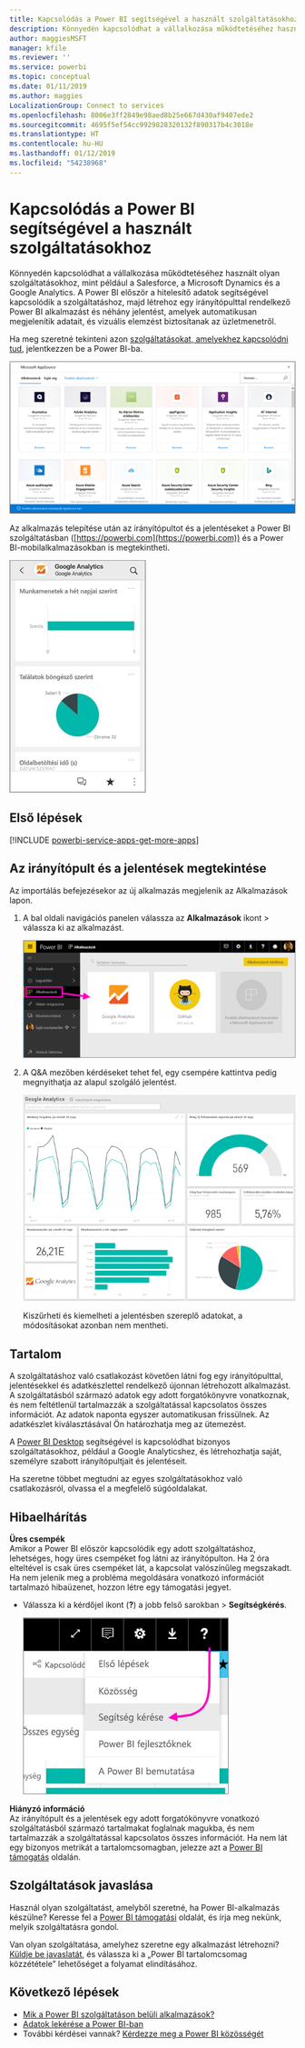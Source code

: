 ```yaml
---
title: Kapcsolódás a Power BI segítségével a használt szolgáltatásokhoz
description: Könnyedén kapcsolódhat a vállalkozása működtetéséhez használt olyan szolgáltatásokhoz, mint például a Salesforce, a Microsoft Dynamics CRM és a Google Analytics.
author: maggiesMSFT
manager: kfile
ms.reviewer: ''
ms.service: powerbi
ms.topic: conceptual
ms.date: 01/11/2019
ms.author: maggies
LocalizationGroup: Connect to services
ms.openlocfilehash: 8006e3ff2849e98aed8b25e667d430af9407ede2
ms.sourcegitcommit: 4695f5ef54cc9929828320132f890317b4c3018e
ms.translationtype: HT
ms.contentlocale: hu-HU
ms.lasthandoff: 01/12/2019
ms.locfileid: "54238968"
---
```

# <a name="connect-to-the-services-you-use-with-power-bi"></a>Kapcsolódás a Power BI segítségével a használt szolgáltatásokhoz
Könnyedén kapcsolódhat a vállalkozása működtetéséhez használt olyan szolgáltatásokhoz, mint például a Salesforce, a Microsoft Dynamics és a Google Analytics. A Power BI először a hitelesítő adatok segítségével kapcsolódik a szolgáltatáshoz, majd létrehoz egy irányítópulttal rendelkező Power BI alkalmazást és néhány jelentést, amelyek automatikusan megjelenítik adatait, és vizuális elemzést biztosítanak az üzletmenetről.


Ha meg szeretné tekinteni azon [szolgáltatásokat, amelyekhez kapcsolódni tud](https://app.powerbi.com/getdata/services), jelentkezzen be a Power BI-ba. 

![AppSource alkalmazások](media/service-connect-to-services/overview.png)

Az alkalmazás telepítése után az irányítópultot és a jelentéseket a Power BI szolgáltatásban ([https://powerbi.com](https://powerbi.com)) és a Power BI-mobilalkalmazásokban is megtekintheti. 

![Google Analytics alkalmazás a Power BI mobilalkalmazásban](media/service-connect-to-services/power-bi-service-mobile-app-240.png)

## <a name="get-started"></a>Első lépések
[!INCLUDE [powerbi-service-apps-get-more-apps](./includes/powerbi-service-apps-get-more-apps.md)]

## <a name="view-the-dashboard-and-reports"></a>Az irányítópult és a jelentések megtekintése
Az importálás befejezésekor az új alkalmazás megjelenik az Alkalmazások lapon.

1. A bal oldali navigációs panelen válassza az **Alkalmazások** ikont > válassza ki az alkalmazást.
   
     ![Alkalmazások lap](media/service-connect-to-services/power-bi-service-apps-open-app.png)
2. A Q&A mezőben kérdéseket tehet fel, egy csempére kattintva pedig megnyithatja az alapul szolgáló jelentést. 
   
    ![Google Analytics irányítópult](media/service-connect-to-services/googleanalytics2.png)
   
    Kiszűrheti és kiemelheti a jelentésben szereplő adatokat, a módosításokat azonban nem mentheti.

## <a name="whats-included"></a>Tartalom
A szolgáltatáshoz való csatlakozást követően látni fog egy irányítópulttal, jelentésekkel és adatkészlettel rendelkező újonnan létrehozott alkalmazást. A szolgáltatásból származó adatok egy adott forgatókönyvre vonatkoznak, és nem feltétlenül tartalmazzák a szolgáltatással kapcsolatos összes információt. Az adatok naponta egyszer automatikusan frissülnek. Az adatkészlet kiválasztásával Ön határozhatja meg az ütemezést.

A [Power BI Desktop](desktop-get-the-desktop.md) segítségével is kapcsolódhat bizonyos szolgáltatásokhoz, például a Google Analyticshez, és létrehozhatja saját, személyre szabott irányítópultjait és jelentéseit.  

Ha szeretne többet megtudni az egyes szolgáltatásokhoz való csatlakozásról, olvassa el a megfelelő súgóoldalakat.

## <a name="troubleshooting"></a>Hibaelhárítás
**Üres csempék**  
Amikor a Power BI először kapcsolódik egy adott szolgáltatáshoz, lehetséges, hogy üres csempéket fog látni az irányítópulton. Ha 2 óra elteltével is csak üres csempéket lát, a kapcsolat valószínűleg megszakadt. Ha nem jelenik meg a probléma megoldására vonatkozó információt tartalmazó hibaüzenet, hozzon létre egy támogatási jegyet.

* Válassza ki a kérdőjel ikont (**?**) a jobb felső sarokban >  **Segítségkérés**.
  
    ![Segítségkérés ikon](media/service-connect-to-services/power-bi-service-get-help.png)

**Hiányzó információ**  
Az irányítópult és a jelentések egy adott forgatókönyvre vonatkozó szolgáltatásból származó tartalmakat foglalnak magukba, és nem tartalmazzák a szolgáltatással kapcsolatos összes információt. Ha nem lát egy bizonyos metrikát a tartalomcsomagban, jelezze azt a [Power BI támogatás](https://support.powerbi.com/forums/265200-power-bi) oldalán.

## <a name="suggesting-services"></a>Szolgáltatások javaslása
Használ olyan szolgáltatást, amelyből szeretné, ha Power BI-alkalmazás készülne? Keresse fel a [Power BI támogatási](https://support.powerbi.com/forums/265200-power-bi) oldalát, és írja meg nekünk, melyik szolgáltatásra gondol.

Van olyan szolgáltatása, amelyhez szeretne egy alkalmazást létrehozni? [Küldje be javaslatát](https://azure.microsoft.com/marketplace/programs/certified/apply/), és válassza ki a „Power BI tartalomcsomag közzététele” lehetőséget a folyamat elindításához.

## <a name="next-steps"></a>Következő lépések
* [Mik a Power BI szolgáltatáson belüli alkalmazások?](service-install-use-apps.md)
* [Adatok lekérése a Power BI-ban](service-get-data.md)
* További kérdései vannak? [Kérdezze meg a Power BI közösségét](http://community.powerbi.com/)

